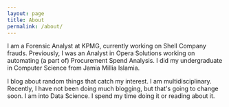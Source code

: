 ```yaml
---
layout: page
title: About
permalink: /about/
---
```



I am a Forensic Analyst at KPMG, currently working on Shell Company frauds. Previously, I was an Analyst in Opera Solutions working on automating (a part of) Procurement Spend Analysis. I did my undergraduate in Computer Science from Jamia Millia Islamia.

I blog about random things that catch my interest. I am multidisciplinary. Recently, I have not been doing much blogging, but that's going to change soon. I am into Data Science. I spend my time doing it or reading about it.
